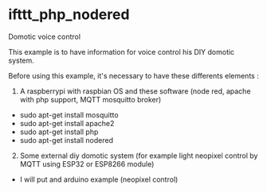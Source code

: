 # ifttt_php_nodered
Domotic voice control

This example is to have information for voice control his DIY domotic system.

Before using this example, it's necessary to have these differents elements :

1. A raspberrypi with raspbian OS and these software (node red, apache with php support, MQTT mosquitto broker)

  * sudo apt-get install mosquitto
  * sudo apt-get install apache2
  * sudo apt-get install php
  * sudo apt-get install nodered

2. Some external diy domotic system (for example light neopixel control by MQTT using ESP32 or ESP8266 module)
- I will put and arduino example (neopixel control)
